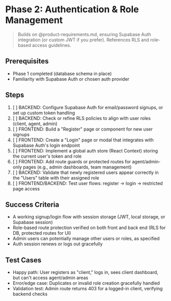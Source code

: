 # Phase 2: Authentication & Role Management

> Builds on @product-requirements.md, ensuring Supabase Auth integration (or custom JWT if you prefer). References RLS and role-based access guidelines.

## Prerequisites
- Phase 1 completed (database schema in place)
- Familiarity with Supabase Auth or chosen auth provider

## Steps
1. [ ] BACKEND: Configure Supabase Auth for email/password signups, or set up custom token handling  
2. [ ] BACKEND: Check or refine RLS policies to align with user roles (client, agent, admin)  
3. [ ] FRONTEND: Build a "Register" page or component for new user signups 
4. [ ] FRONTEND: Create a "Login" page or modal that integrates with Supabase Auth's login endpoint  
5. [ ] FRONTEND: Implement a global auth store (React Context) storing the current user's token and role  
6. [ ] FRONTEND: Add route guards or protected routes for agent/admin-only pages (e.g., admin dashboards, team management)  
7. [ ] BACKEND: Validate that newly registered users appear correctly in the "Users" table with their assigned role  
8. [ ] FRONTEND/BACKEND: Test user flows: register -> login -> restricted page access

## Success Criteria
- A working signup/login flow with session storage (JWT, local storage, or Supabase session)  
- Role-based route protection verified on both front and back end (RLS for DB, protected routes for UI)  
- Admin users can potentially manage other users or roles, as specified  
- Auth session renews or logs out gracefully

## Test Cases
- Happy path: User registers as "client," logs in, sees client dashboard, but can't access agent/admin areas  
- Error/edge case: Duplicates or invalid role creation gracefully handled  
- Validation test: Admin route returns 403 for a logged-in client, verifying backend checks 